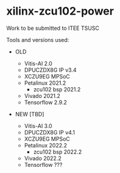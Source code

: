 # xilinx-zcu102-power
Work to be submitted to ITEE TSUSC

Tools and versions used:
* OLD
  * Vitis-AI 2.0
  * DPUCZDX8G IP v3.4
  * XCZU9EG MPSoC
  * Petalinux 2021.2
    * zcu102 bsp 2021.2
  * Vivado 2021.2
  * Tensorflow 2.9.2

* NEW [TBD]
  * Vitis-AI 3.0
  * DPUCZDX8G IP v4.1
  * XCZU9EG MPSoC
  * Petalinux 2022.2
    * zcu102 bsp 2022.2
  * Vivado 2022.2
  * Tensorflow ???
